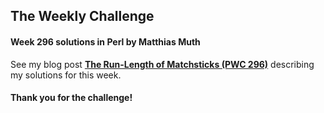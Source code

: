## The Weekly Challenge
#### Week 296 solutions in Perl by Matthias Muth

See my blog post
[**The Run-Length of Matchsticks (PWC 296)**](https://dev.to/muthm/the-run-length-of-matchsticks-pwc-296-24b4)
describing my solutions for this week.

#### Thank you for the challenge!
